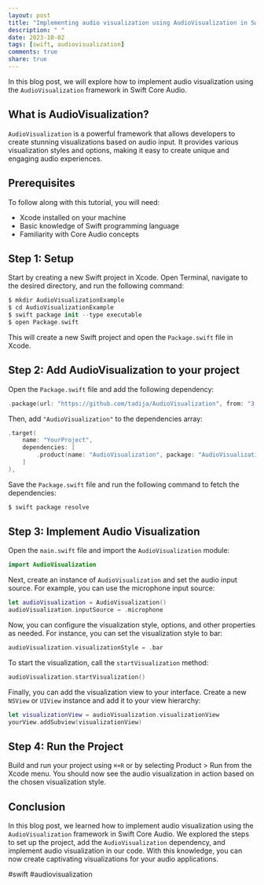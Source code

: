 ```yaml
---
layout: post
title: "Implementing audio visualization using AudioVisualization in Swift Core Audio"
description: " "
date: 2023-10-02
tags: [swift, audiovisualization]
comments: true
share: true
---
```


In this blog post, we will explore how to implement audio visualization using the `AudioVisualization` framework in Swift Core Audio. 

## What is AudioVisualization?

`AudioVisualization` is a powerful framework that allows developers to create stunning visualizations based on audio input. It provides various visualization styles and options, making it easy to create unique and engaging audio experiences. 

## Prerequisites

To follow along with this tutorial, you will need:

- Xcode installed on your machine
- Basic knowledge of Swift programming language
- Familiarity with Core Audio concepts

## Step 1: Setup

Start by creating a new Swift project in Xcode. Open Terminal, navigate to the desired directory, and run the following command:

```swift
$ mkdir AudioVisualizationExample
$ cd AudioVisualizationExample
$ swift package init --type executable
$ open Package.swift
```

This will create a new Swift project and open the `Package.swift` file in Xcode.

## Step 2: Add AudioVisualization to your project

Open the `Package.swift` file and add the following dependency:

```swift
.package(url: "https://github.com/tadija/AudioVisualization", from: "3.0.0")
```

Then, add `"AudioVisualization"` to the dependencies array:

```swift
.target(
    name: "YourProject",
    dependencies: [
        .product(name: "AudioVisualization", package: "AudioVisualization")
    ]
),
```

Save the `Package.swift` file and run the following command to fetch the dependencies:

```swift
$ swift package resolve
```

## Step 3: Implement Audio Visualization

Open the `main.swift` file and import the `AudioVisualization` module:

```swift
import AudioVisualization
```

Next, create an instance of `AudioVisualization` and set the audio input source. For example, you can use the microphone input source:

```swift
let audioVisualization = AudioVisualization()
audioVisualization.inputSource = .microphone
```

Now, you can configure the visualization style, options, and other properties as needed. For instance, you can set the visualization style to bar:

```swift
audioVisualization.visualizationStyle = .bar
```

To start the visualization, call the `startVisualization` method:

```swift
audioVisualization.startVisualization()
```

Finally, you can add the visualization view to your interface. Create a new `NSView` or `UIView` instance and add it to your view hierarchy:

```swift
let visualizationView = audioVisualization.visualizationView
yourView.addSubview(visualizationView)
```

## Step 4: Run the Project

Build and run your project using `⌘+R` or by selecting Product > Run from the Xcode menu. You should now see the audio visualization in action based on the chosen visualization style.

## Conclusion

In this blog post, we learned how to implement audio visualization using the `AudioVisualization` framework in Swift Core Audio. We explored the steps to set up the project, add the `AudioVisualization` dependency, and implement audio visualization in our code. With this knowledge, you can now create captivating visualizations for your audio applications.

#swift #audiovisualization